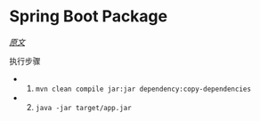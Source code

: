 # Spring Boot Package

*[原文](http://eastseven.cn/archives/60)*

执行步骤

- 1. ```mvn clean compile jar:jar dependency:copy-dependencies```
- 2. ```java -jar target/app.jar```
